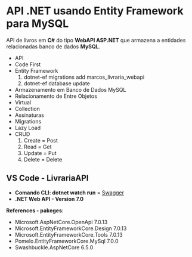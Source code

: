 # API .NET usando Entity Framework para MySQL

API de livros em **C#** do tipo **WebAPI ASP.NET** que armazena a entidades relacionadas banco de dados **MySQL**.

- API
- Code First
- Entity Framework
    1. dotnet-ef migrations add marcos_livraria_webapi
    2. dotnet-ef database update
- Armazenamento em Banco de Dados MySQL
- Relacionamento de Entre Objetos
- Virtual
- Collection
- Assinaturas
- Migrations
- Lazy Load
- CRUD
    1. Create = Post
    2. Read = Get
    3. Update = Put
    4. Delete = Delete

## VS Code - LivrariaAPI

- **Comando CLI: dotnet watch run** =  [Swagger](http://localhost:5111/swagger/index.html)
- **.NET Web API - Version 7.0**

**References - pakeges**:

- Microsoft.AspNetCore.OpenApi 7.0.13
- Microsoft.EntityFrameworkCore.Design 7.0.13
- Microsoft.EntityFrameworkCore.Tools 7.0.13
- Pomelo.EntityFrameworkCore.MySql 7.0.0
- Swashbuckle.AspNetCore 6.5.0
